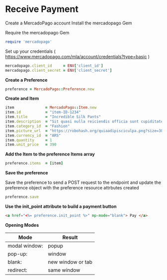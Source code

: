 # Receive Payment

Create a MercadoPago account Install the mercadopago Gem 

Require the mercadopago Gem

```ruby
require 'mercadopago'
```

Set up your credentials ( https://www.mercadopago.com/mla/account/credentials?type=basic )

```ruby
mercadopago.client_id     = ENV['client_id']
mercadopago.client_secret = ENV['client_secret']
```

**Create a Preference**
```ruby
preference = MercadoPago::Preference.new
```

**Create and Item**

```ruby
item              = MercadoPago::Item.new
item.id           = "item-ID-1234"
item.title        = "Incredible Silk Pants"
item.description  = "Sit quasi nulla reiciendis officia sunt cupiditate."
item.category_id  = "Fashion"
item.picture_url  = "https://robohash.org/quiaadipisciculpa.png?size=300x300&set=set1"
item.currency_id  = "ARS"
item.quantity     = 1
item.unit_price   = 390
```

**Add the Item to the preference Items array**

```ruby
preference.items  = [item]
```

**Save the preference**

Save the preference to send a POST request to the endpoint 
and update the preference object 
with the preference resource attrbutes created
 
```ruby
preference.save
```


**Use the init_point attribute to build a payment button**

```html
<a href="<%= preference.init_point %>" mp-mode="blank"> Pay </a>
```

**Opening Modes**

Mode|Result
------------ | -------------
modal window:| popup 
pop-up:      | window
blank:       | new window or tab
redirect:    | same window

